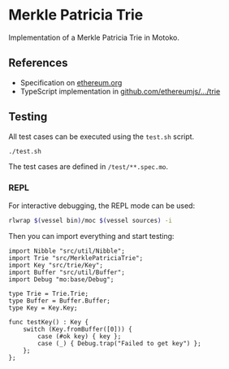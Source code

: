 # Merkle Patricia Trie

Implementation of a Merkle Patricia Trie in Motoko.


## References

- Specification on [ethereum.org](https://ethereum.org/en/developers/docs/data-structures-and-encoding/patricia-merkle-trie/)
- TypeScript implementation in [github.com/ethereumjs/.../trie](https://github.com/ethereumjs/ethereumjs-monorepo/tree/master/packages/trie)

## Testing

All test cases can be executed using the `test.sh` script.

```bash
./test.sh
```

The test cases are defined in `/test/**.spec.mo`.

### REPL

For interactive debugging, the REPL mode can be used:

```bash
rlwrap $(vessel bin)/moc $(vessel sources) -i
```

Then you can import everything and start testing:

```motoko
import Nibble "src/util/Nibble";
import Trie "src/MerklePatriciaTrie";
import Key "src/trie/Key";
import Buffer "src/util/Buffer";
import Debug "mo:base/Debug";

type Trie = Trie.Trie;
type Buffer = Buffer.Buffer;
type Key = Key.Key;

func testKey() : Key {
    switch (Key.fromBuffer([0])) {
        case (#ok key) { key };
        case (_) { Debug.trap("Failed to get key") };
    };
};
```